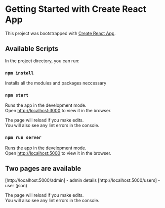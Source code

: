 # Getting Started with Create React App

This project was bootstrapped with [Create React App](https://github.com/facebook/create-react-app).

## Available Scripts

In the project directory, you can run:

### `npm install`

Installs all the modules and packages neccessary

### `npm start`

Runs the app in the development mode.\
Open [http://localhost:3000](http://localhost:3000) to view it in the browser.

The page will reload if you make edits.\
You will also see any lint errors in the console.

### `npm run server`

Runs the app in the development mode.\
Open [http://localhost:5000](http://localhost:5000) to view it in the browser.

## Two pages are available
[http://localhost:5000/admin] - admin details
[http://localhost:5000/users] - user (json)

The page will reload if you make edits.\
You will also see any lint errors in the console.
